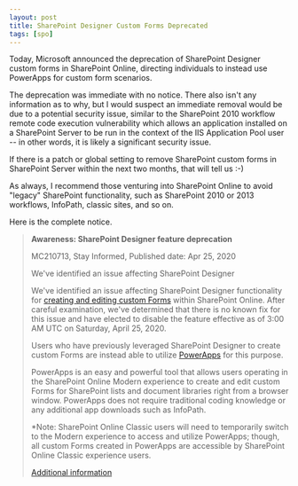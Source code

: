 ```yaml
---
layout: post
title: SharePoint Designer Custom Forms Deprecated
tags: [spo]
---
```


Today, Microsoft announced the deprecation of SharePoint Designer custom forms in SharePoint Online, directing individuals to instead use PowerApps for custom form scenarios.

The deprecation was immediate with no notice. There also isn't any information as to why, but I would suspect an immediate removal would be due to a potential security issue, similar to the SharePoint 2010 workflow remote code execution vulnerability which allows an application installed on a SharePoint Server to be run in the context of the IIS Application Pool user -- in other words, it is likely a significant security issue.

If there is a patch or global setting to remove SharePoint custom forms in SharePoint Server within the next two months, that will tell us :-)

As always, I recommend those venturing into SharePoint Online to avoid "legacy" SharePoint functionality, such as SharePoint 2010 or 2013 workflows, InfoPath, classic sites, and so on.

Here is the complete notice.

> **Awareness: SharePoint Designer feature deprecation**
>
> MC210713, Stay Informed, Published date: Apr 25, 2020
>
> We've identified an issue affecting SharePoint Designer
>
> We've identified an issue affecting SharePoint Designer functionality for [creating and editing custom Forms](https://support.microsoft.com/en-us/office/create-a-custom-list-form-using-sharepoint-designer-917d8fdb-ee00-4441-adb3-a94612d1d105?ui=en-us&rs=en-us&ad=us#bm2) within SharePoint Online. After careful examination, we've determined that there is no known fix for this issue and have elected to disable the feature effective as of 3:00 AM UTC on Saturday, April 25, 2020.
>
> Users who have previously leveraged SharePoint Designer to create custom Forms are instead able to utilize [PowerApps](https://docs.microsoft.com/en-us/powerapps/maker/canvas-apps/customize-list-form) for this purpose.
>
> PowerApps is an easy and powerful tool that allows users operating in the SharePoint Online Modern experience to create and edit custom Forms for SharePoint lists and document libraries right from a browser window. PowerApps does not require traditional coding knowledge or any additional app downloads such as InfoPath.
>
> *Note: SharePoint Online Classic users will need to temporarily switch to the Modern experience to access and utilize PowerApps; though, all custom Forms created in PowerApps are accessible by SharePoint Online Classic experience users. 
>
>[Additional information](https://docs.microsoft.com/en-us/powerapps/maker/canvas-apps/customize-list-form)